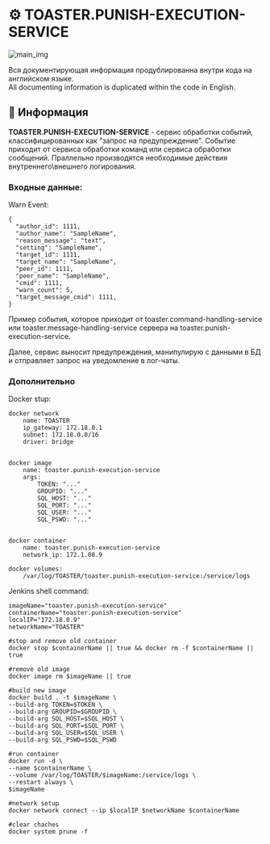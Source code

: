 # ⚙️ TOASTER.PUNISH-EXECUTION-SERVICE

![main_img](https://github.com/STALCRAFT-FUNCKA/toaster.message-handling-service/assets/76991612/8bb6b3bf-8385-4d4b-80cc-e104d5283a9c)

Вся документирующая информация продублированна внутри кода на английском языке.<br>
All documenting information is duplicated within the code in English.<br>

## 📄 Информация
**TOASTER.PUNISH-EXECUTION-SERVICE** - сервис обработки событий, классифицированных как "запрос на предупреждение". Событие приходит от сервиса обработки команд или сервиса обработки сообщений. Праллельно производятся необходимые действия внутреннего\внешнего логирования.

### Входные данные:
Warn Event:
```
{
  "author_id": 1111,
  "author_name": "SampleName",
  "reason_message": "text",
  "setting": "SampleName",
  "target_id": 1111,
  "target_name": "SampleName",
  "peer_id": 1111,
  "peer_name": "SampleName",
  "cmid": 1111,
  "warn_count": 5,
  "target_message_cmid": 1111,
}
```
Пример события, которое приходит от toaster.command-handling-service или toaster.message-handling-service сервера на toaster.punish-execution-service.

Далее, сервиc выносит предупреждения, манипулирую с данными в БД и отправляет запрос на уведомление в лог-чаты.

### Дополнительно
Docker stup:
```
docker network
    name: TOASTER
    ip_gateway: 172.18.0.1
    subnet: 172.18.0.0/16
    driver: bridge


docker image
    name: toaster.punish-execution-service
    args:
        TOKEN: "..."
        GROUPID: "..."
        SQL_HOST: "..."
        SQL_PORT: "..."
        SQL_USER: "..."
        SQL_PSWD: "..."


docker container
    name: toaster.punish-execution-service
    network_ip: 172.1.08.9

docker volumes:
    /var/log/TOASTER/toaster.punish-execution-service:/service/logs
```

Jenkins shell command:
```
imageName="toaster.punish-execution-service"
containerName="toaster.punish-execution-service"
localIP="172.18.0.9"
networkName="TOASTER"

#stop and remove old container
docker stop $containerName || true && docker rm -f $containerName || true

#remove old image
docker image rm $imageName || true

#build new image
docker build . -t $imageName \
--build-arg TOKEN=$TOKEN \
--build-arg GROUPID=$GROUPID \
--build-arg SQL_HOST=$SQL_HOST \
--build-arg SQL_PORT=$SQL_PORT \
--build-arg SQL_USER=$SQL_USER \
--build-arg SQL_PSWD=$SQL_PSWD

#run container
docker run -d \
--name $containerName \
--volume /var/log/TOASTER/$imageName:/service/logs \
--restart always \
$imageName

#network setup
docker network connect --ip $localIP $networkName $containerName

#clear chaches
docker system prune -f
```
